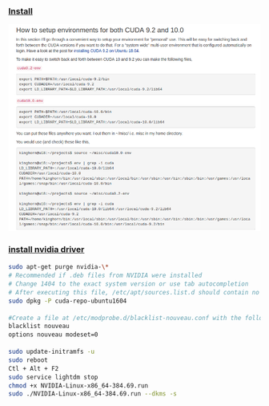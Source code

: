 ### [Install](https://www.pugetsystems.com/labs/hpc/How-To-Install-CUDA-10-together-with-9-2-on-Ubuntu-18-04-with-support-for-NVIDIA-20XX-Turing-GPUs-1236/)
![fc4fda5a](images/fc4fda5a.png)

### [install nvidia driver](https://gist.github.com/wangruohui/df039f0dc434d6486f5d4d098aa52d07#download-the-driver)
```sh
sudo apt-get purge nvidia-\*
# Recommended if .deb files from NVIDIA were installed
# Change 1404 to the exact system version or use tab autocompletion
# After executing this file, /etc/apt/sources.list.d should contain no files related to nvidia or cuda
sudo dpkg -P cuda-repo-ubuntu1604

#Create a file at /etc/modprobe.d/blacklist-nouveau.conf with the following contents:
blacklist nouveau
options nouveau modeset=0

sudo update-initramfs -u
sudo reboot
Ctl + Alt + F2
sudo service lightdm stop
chmod +x NVIDIA-Linux-x86_64-384.69.run
sudo ./NVIDIA-Linux-x86_64-384.69.run --dkms -s
```